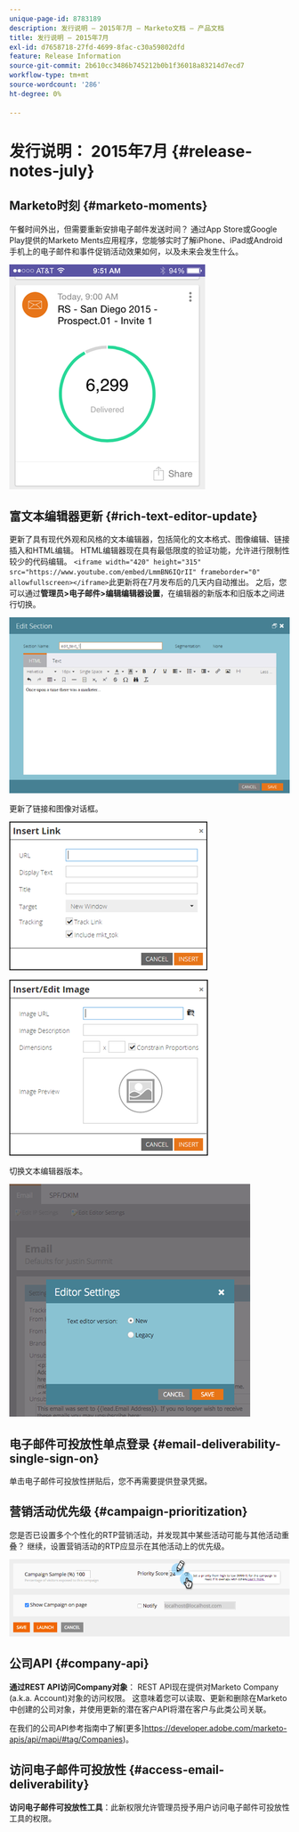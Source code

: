 ```yaml
---
unique-page-id: 8783189
description: 发行说明 — 2015年7月 — Marketo文档 — 产品文档
title: 发行说明 — 2015年7月
exl-id: d7658718-27fd-4699-8fac-c30a59802dfd
feature: Release Information
source-git-commit: 2b610cc3486b745212b0b1f36018a83214d7ecd7
workflow-type: tm+mt
source-wordcount: '286'
ht-degree: 0%

---
```


# 发行说明： 2015年7月 {#release-notes-july}

## Marketo时刻 {#marketo-moments}

午餐时间外出，但需要重新安排电子邮件发送时间？ 通过App Store或Google Play提供的Marketo Ments应用程序，您能够实时了解iPhone、iPad或Android手机上的电子邮件和事件促销活动效果如何，以及未来会发生什么。

![](assets/image2015-7-10-9-3a42-3a29.png)

## 富文本编辑器更新 {#rich-text-editor-update}

更新了具有现代外观和风格的文本编辑器，包括简化的文本格式、图像编辑、链接插入和HTML编辑。 HTML编辑器现在具有最低限度的验证功能，允许进行限制性较少的代码编辑。
`<iframe width="420" height="315" src="https://www.youtube.com/embed/LmmBN6IQrII" frameborder="0" allowfullscreen></iframe>`此更新将在7月发布后的几天内自动推出。 之后，您可以通过&#x200B;**管理员>电子邮件>编辑编辑器设置**，在编辑器的新版本和旧版本之间进行切换。

![](assets/image2015-7-10-9-3a42-3a44.png)

更新了链接和图像对话框。

![](assets/image2015-7-10-9-3a42-3a57.png)

![](assets/image2015-7-10-9-3a43-3a20.png)

切换文本编辑器版本。

![](assets/image2015-7-10-9-3a43-3a32.png)

## 电子邮件可投放性单点登录 {#email-deliverability-single-sign-on}

单击电子邮件可投放性拼贴后，您不再需要提供登录凭据。

## 营销活动优先级 {#campaign-prioritization}

您是否已设置多个个性化的RTP营销活动，并发现其中某些活动可能与其他活动重叠？ 继续，设置营销活动的RTP应显示在其他活动上的优先级。

![](assets/image2015-7-9-20-3a20-3a58.png)

## 公司API {#company-api}

**通过REST API访问Company对象**： REST API现在提供对Marketo Company (a.k.a. Account)对象的访问权限。 这意味着您可以读取、更新和删除在Marketo中创建的公司对象，并使用更新的潜在客户API将潜在客户与此类公司关联。

在我们的公司API参考指南中了解[更多]https://developer.adobe.com/marketo-apis/api/mapi/#tag/Companies)。

## 访问电子邮件可投放性 {#access-email-deliverability}

**访问电子邮件可投放性工具**：此新权限允许管理员授予用户访问电子邮件可投放性工具的权限。

